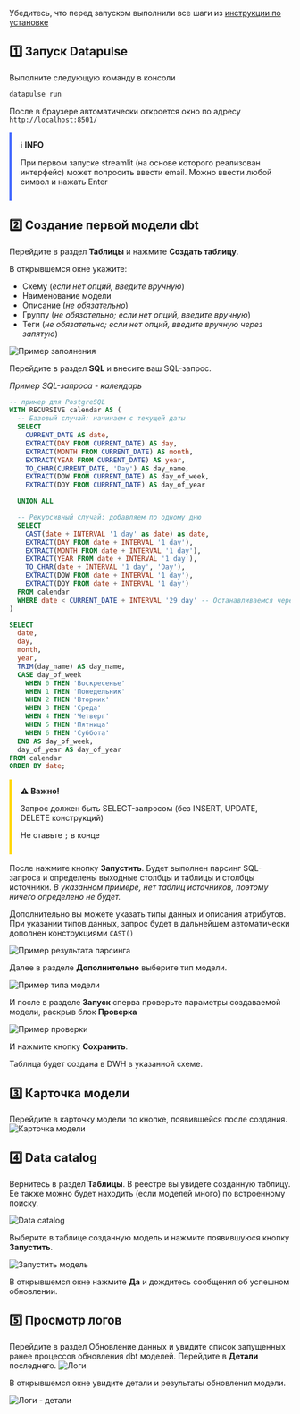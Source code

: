 Убедитесь, что перед запуском выполнили все шаги из [инструкции по установке](install.md)

## 1️⃣ Запуск Datapulse
Выполните следующую команду в консоли
```bash
datapulse run
```
После в браузере автоматически откроется окно по адресу 
`http://localhost:8501/`
<div style="
    border-left: 4px solid #486DFF;
    padding: 12px 16px;
    margin: 16px 0;
    border-radius: 0 4px 4px 0;
">
ℹ️ <b>INFO</b> 
<p>При первом запуске streamlit (на основе которого реализован интерфейс) может попросить ввести email. Можно ввести любой символ и нажать Enter</p>
</div>

## 2️⃣ Создание первой модели dbt
Перейдите в раздел **Таблицы** и нажмите **Создать таблицу**.

В открывшемся окне укажите: 

* Схему (_если нет опций, введите вручную_)
* Наименование модели
* Описание (_не обязательно_)
* Группу (_не обязательно; если нет опций, введите вручную_)
* Теги (_не обязательно; если нет опций, введите вручную через запятую_)

![Пример заполнения](images/quickstart_general.png)

Перейдите в раздел **SQL** и внесите ваш SQL-запрос.

_Пример SQL-запроса - календарь_

```sql
-- пример для PostgreSQL
WITH RECURSIVE calendar AS (
  -- Базовый случай: начинаем с текущей даты
  SELECT
    CURRENT_DATE AS date,
    EXTRACT(DAY FROM CURRENT_DATE) AS day,
    EXTRACT(MONTH FROM CURRENT_DATE) AS month,
    EXTRACT(YEAR FROM CURRENT_DATE) AS year,
    TO_CHAR(CURRENT_DATE, 'Day') AS day_name,
    EXTRACT(DOW FROM CURRENT_DATE) AS day_of_week,
    EXTRACT(DOY FROM CURRENT_DATE) AS day_of_year

  UNION ALL

  -- Рекурсивный случай: добавляем по одному дню
  SELECT
    CAST(date + INTERVAL '1 day' as date) as date,
    EXTRACT(DAY FROM date + INTERVAL '1 day'),
    EXTRACT(MONTH FROM date + INTERVAL '1 day'),
    EXTRACT(YEAR FROM date + INTERVAL '1 day'),
    TO_CHAR(date + INTERVAL '1 day', 'Day'),
    EXTRACT(DOW FROM date + INTERVAL '1 day'),
    EXTRACT(DOY FROM date + INTERVAL '1 day')
  FROM calendar
  WHERE date < CURRENT_DATE + INTERVAL '29 day' -- Останавливаемся через 30 дней
)

SELECT
  date,
  day,
  month,
  year,
  TRIM(day_name) AS day_name,
  CASE day_of_week
    WHEN 0 THEN 'Воскресенье'
    WHEN 1 THEN 'Понедельник'
    WHEN 2 THEN 'Вторник'
    WHEN 3 THEN 'Среда'
    WHEN 4 THEN 'Четверг'
    WHEN 5 THEN 'Пятница'
    WHEN 6 THEN 'Суббота'
  END AS day_of_week,
  day_of_year AS day_of_year
FROM calendar
ORDER BY date;
```
<div style="
    border-left: 4px solid #ffd700;
    padding: 12px 16px;
    margin: 16px 0;
    border-radius: 0 4px 4px 0;
">
⚠️ <b>Важно!</b> 
<p>Запрос должен быть SELECT-запросом (без INSERT, UPDATE, DELETE конструкций)</p>
<p>Не ставьте <code>;</code> в конце</p>
</div>

После нажмите кнопку **Запустить**. Будет выполнен парсинг SQL-запроса и определены выходные столбцы и таблицы и столбцы источники.
_В указанном примере, нет таблиц источников, поэтому ничего определено не будет._

Дополнительно вы можете указать типы данных и описания атрибутов. 
При указании типов данных, запрос будет в дальнейшем автоматически дополнен конструкциями `CAST()`

![Пример результата парсинга](images/quickstart_parsing_result.png)

Далее в разделе **Дополнительно** выберите тип модели.

![Пример типа модели](images/quickstart_model_type.png)

И после в разделе **Запуск** сперва проверьте параметры создаваемой модели, раскрыв блок **Проверка**

![Пример проверки](images/qucikstart_check.png)

И нажмите кнопку **Сохранить**.

Таблица будет создана в DWH в указанной схеме.

## 3️⃣ Карточка модели
Перейдите в карточку модели по кнопке, появившейся после создания.
![Карточка модели](images/quickstart_model_card.png)

## 4️⃣ Data catalog

Вернитесь в раздел **Таблицы**. В реестре вы увидете созданную таблицу. Ее также можно будет находить (если моделей много) по встроенному поиску.

![Data catalog](images/quickstart_data_catalog.png)

Выберите в таблице созданную модель и нажмите появившуюся кнопку **Запустить**.

![Запустить модель](images/quickstart_start_model.png)

В открывшемся окне нажмите **Да** и дождитесь сообщения об успешном обновлении.

## 5️⃣ Просмотр логов
Перейдите в раздел Обновление данных и увидите список запущенных ранее процессов обновления dbt моделей.
Перейдите в **Детали** последнего.
![Логи](images/quickstart_logs.png)

В открывшемся окне увидите детали и результаты обновления модели.

![Логи - детали](images/quickstart_logs_detail.png)